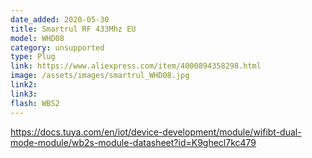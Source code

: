 ```yaml
---
date_added: 2020-05-30
title: Smartrul RF 433Mhz EU
model: WHD08
category: unsupported
type: Plug
link: https://www.aliexpress.com/item/4000894358298.html
image: /assets/images/smartrul_WHD08.jpg
link2: 
link3: 
flash: WBS2
---
```

https://docs.tuya.com/en/iot/device-development/module/wifibt-dual-mode-module/wb2s-module-datasheet?id=K9ghecl7kc479
